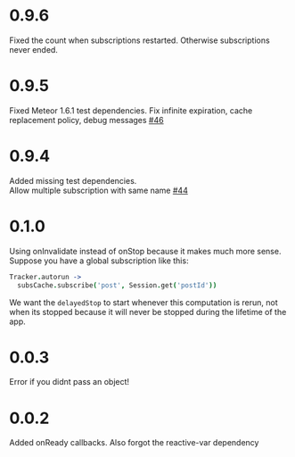 # 0.9.6

Fixed the count when subscriptions restarted. Otherwise subscriptions never ended.

# 0.9.5

Fixed Meteor 1.6.1 test dependencies.
Fix infinite expiration, cache replacement policy, debug messages [#46](https://github.com/ccorcos/meteor-subs-cache/pull/46)

# 0.9.4

Added missing test dependencies.  
Allow multiple subscription with same name [#44](https://github.com/ccorcos/meteor-subs-cache/issues/44)

# 0.1.0

Using onInvalidate instead of onStop because it makes much more sense. Suppose you have a global subscription like this:

```coffee
Tracker.autorun ->
  subsCache.subscribe('post', Session.get('postId'))
```

We want the `delayedStop` to start whenever this computation is rerun, not when its stopped because it will never be stopped during the lifetime of the app.

# 0.0.3

Error if you didnt pass an object!

# 0.0.2

Added onReady callbacks. Also forgot the reactive-var dependency
